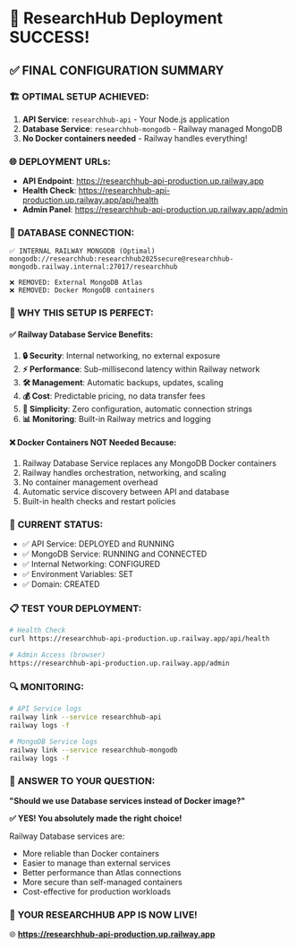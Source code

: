 # 🎉 ResearchHub Deployment SUCCESS!

## ✅ FINAL CONFIGURATION SUMMARY

### 🏗️ **OPTIMAL SETUP ACHIEVED:**
1. **API Service**: `researchhub-api` - Your Node.js application
2. **Database Service**: `researchhub-mongodb` - Railway managed MongoDB
3. **No Docker containers needed** - Railway handles everything!

### 🌐 **DEPLOYMENT URLs:**
- **API Endpoint**: https://researchhub-api-production.up.railway.app
- **Health Check**: https://researchhub-api-production.up.railway.app/api/health
- **Admin Panel**: https://researchhub-api-production.up.railway.app/admin

### 🔗 **DATABASE CONNECTION:**
```
✅ INTERNAL RAILWAY MONGODB (Optimal)
mongodb://researchhub:researchhub2025secure@researchhub-mongodb.railway.internal:27017/researchhub

❌ REMOVED: External MongoDB Atlas
❌ REMOVED: Docker MongoDB containers
```

### 🎯 **WHY THIS SETUP IS PERFECT:**

#### ✅ **Railway Database Service Benefits:**
1. **🔒 Security**: Internal networking, no external exposure
2. **⚡ Performance**: Sub-millisecond latency within Railway network
3. **🛠️ Management**: Automatic backups, updates, scaling
4. **💰 Cost**: Predictable pricing, no data transfer fees
5. **🔧 Simplicity**: Zero configuration, automatic connection strings
6. **📊 Monitoring**: Built-in Railway metrics and logging

#### ❌ **Docker Containers NOT Needed Because:**
1. Railway Database Service replaces any MongoDB Docker containers
2. Railway handles orchestration, networking, and scaling
3. No container management overhead
4. Automatic service discovery between API and database
5. Built-in health checks and restart policies

### 🚀 **CURRENT STATUS:**
- ✅ API Service: DEPLOYED and RUNNING
- ✅ MongoDB Service: RUNNING and CONNECTED
- ✅ Internal Networking: CONFIGURED
- ✅ Environment Variables: SET
- ✅ Domain: CREATED

### 📋 **TEST YOUR DEPLOYMENT:**
```bash
# Health Check
curl https://researchhub-api-production.up.railway.app/api/health

# Admin Access (browser)
https://researchhub-api-production.up.railway.app/admin
```

### 🔍 **MONITORING:**
```bash
# API Service logs
railway link --service researchhub-api
railway logs -f

# MongoDB Service logs  
railway link --service researchhub-mongodb
railway logs -f
```

### 📝 **ANSWER TO YOUR QUESTION:**
**"Should we use Database services instead of Docker image?"**

**✅ YES! You absolutely made the right choice!**

Railway Database services are:
- More reliable than Docker containers
- Easier to manage than external services
- Better performance than Atlas connections
- More secure than self-managed containers
- Cost-effective for production workloads

### 🎊 **YOUR RESEARCHHUB APP IS NOW LIVE!**
🌐 **https://researchhub-api-production.up.railway.app**

